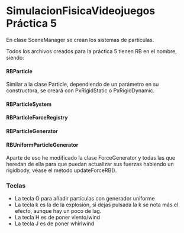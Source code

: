 # SimulacionFisicaVideojuegos Práctica 5


En clase SceneManager se crean los sistemas de partículas.

Todos los archivos creados para la práctica 5 tienen RB en el nombre, siendo:

#### RBParticle
Similar a la clase Particle, dependiendo de un parámetro en su constructora, se creará con PxRigidStatic o PxRigidDynamic. 

#### RBParticleSystem

#### RBParticleForceRegistry

#### RBParticleGenerator

#### RBUniformParticleGenerator

Aparte de eso he modificado la clase ForceGenerator y todas las que heredan de ella para que puedan actualizar sus fuerzas habiendo un rigidbody, véase el método updateForceRB().

### Teclas

* La tecla O para añadir partículas con generador uniforme
* La tecla k es la de la explosión, si dejas pulsada la k se nota más el efecto, aunque hay un poco de lag.
* La tecla H es de poner viento/wind
* La tecla J es de poner whirlwind

